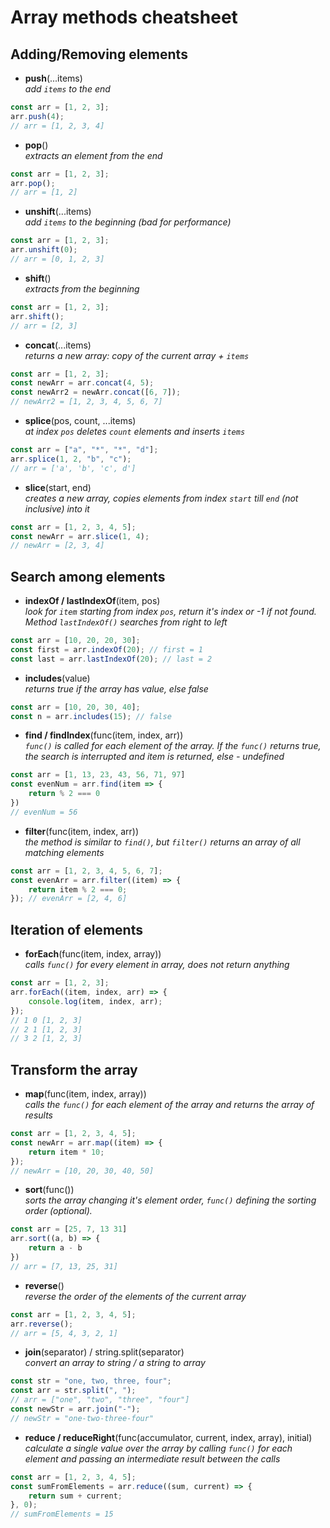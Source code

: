 # Array methods cheatsheet

## Adding/Removing elements

-   **push**(...items) <br>
    _add `items` to the end_

```js
const arr = [1, 2, 3];
arr.push(4);
// arr = [1, 2, 3, 4]
```

-   **pop**() <br>
    _extracts an element from the end_

```js
const arr = [1, 2, 3];
arr.pop();
// arr = [1, 2]
```

-   **unshift**(...items) <br>
    _add `items` to the beginning (bad for performance)_

```js
const arr = [1, 2, 3];
arr.unshift(0);
// arr = [0, 1, 2, 3]
```

-   **shift**() <br>
    _extracts from the beginning_

```js
const arr = [1, 2, 3];
arr.shift();
// arr = [2, 3]
```

-   **concat**(...items) <br>
    _returns a new array: copy of the current array + `items`_

```js
const arr = [1, 2, 3];
const newArr = arr.concat(4, 5);
const newArr2 = newArr.concat([6, 7]);
// newArr2 = [1, 2, 3, 4, 5, 6, 7]
```

-   **splice**(pos, count, ...items) <br>
    _at index `pos` deletes `count` elements and inserts `items`_

```js
const arr = ["a", "*", "*", "d"];
arr.splice(1, 2, "b", "c");
// arr = ['a', 'b', 'c', d']
```

-   **slice**(start, end) <br>
    _creates a new array, copies elements from index `start` till `end` (not inclusive) into it_

```js
const arr = [1, 2, 3, 4, 5];
const newArr = arr.slice(1, 4);
// newArr = [2, 3, 4]
```

## Search among elements

-   **indexOf / lastIndexOf**(item, pos) <br>
    _look for `item` starting from index `pos`, return it's index or -1 if not found. Method `lastIndexOf()` searches from right to left_

```js
const arr = [10, 20, 20, 30];
const first = arr.indexOf(20); // first = 1
const last = arr.lastIndexOf(20); // last = 2
```

-   **includes**(value) <br>
    _returns true if the array has value, else false_

```js
const arr = [10, 20, 30, 40];
const n = arr.includes(15); // false
```

-   **find / findIndex**(func(item, index, arr)) <br>
    _`func()` is called for each element of the array. If the `func()` returns true, the search is interrupted and item is returned, else - undefined_

```js
const arr = [1, 13, 23, 43, 56, 71, 97]
const evenNum = arr.find(item => {
    return % 2 === 0
})
// evenNum = 56
```

-   **filter**(func(item, index, arr)) <br>
    _the method is similar to `find()`, but `filter()` returns an array of all matching elements_

```js
const arr = [1, 2, 3, 4, 5, 6, 7];
const evenArr = arr.filter((item) => {
    return item % 2 === 0;
}); // evenArr = [2, 4, 6]
```

## Iteration of elements

-   **forEach**(func(item, index, array)) <br>
    _calls `func()` for every element in array, does not return anything_

```js
const arr = [1, 2, 3];
arr.forEach((item, index, arr) => {
    console.log(item, index, arr);
});
// 1 0 [1, 2, 3]
// 2 1 [1, 2, 3]
// 3 2 [1, 2, 3]
```

## Transform the array

-   **map**(func(item, index, array)) <br>
    _calls the `func()` for each element of the array and returns the array of results_

```js
const arr = [1, 2, 3, 4, 5];
const newArr = arr.map((item) => {
    return item * 10;
});
// newArr = [10, 20, 30, 40, 50]
```

-   **sort**(func()) <br>
    _sorts the array changing it's element order, `func()` defining the sorting order (optional)._

```js
const arr = [25, 7, 13 31]
arr.sort((a, b) => {
    return a - b
})
// arr = [7, 13, 25, 31]
```

-   **reverse**() <br>
    _reverse the order of the elements of the current array_

```js
const arr = [1, 2, 3, 4, 5];
arr.reverse();
// arr = [5, 4, 3, 2, 1]
```

-   **join**(separator) / string.split(separator) <br>
    _convert an array to string / a string to array_

```js
const str = "one, two, three, four";
const arr = str.split(", ");
// arr = ["one", "two", "three", "four"]
const newStr = arr.join("-");
// newStr = "one-two-three-four"
```

-   **reduce / reduceRight**(func(accumulator, current, index, array), initial) <br>
    _calculate a single value over the array by calling `func()` for each element and passing an intermediate result between the calls_

```js
const arr = [1, 2, 3, 4, 5];
const sumFromElements = arr.reduce((sum, current) => {
    return sum + current;
}, 0);
// sumFromElements = 15
```

